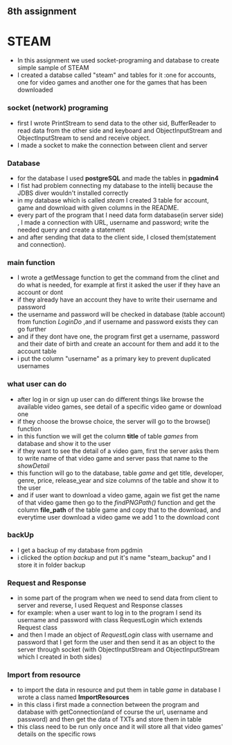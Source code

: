 ## 8th assignment
# STEAM

- In this assignment we used socket-programing and database to create simple sample of STEAM
- I created a databse called "steam" and  tables for it :one for accounts, one for video games and another one for the games that has been downloaded

### socket (network) programing
- first I wrote PrintStream to send data to the other sid, BufferReader to read data from the other side and keyboard and ObjectInputStream and ObjectInputStream to send and receive object.
- I made a socket to make the connection between client and server
 

### Database
- for the database I used **postgreSQL** and made the tables in **pgadmin4**
- I fist had problem connecting my database to the intellij because the JDBS diver wouldn't installed correctly
- in my database which is called *steam* I created 3 table for account, game and download with given columns in the README.
- every part of the program that I need data form database(in server side) , I made a connection with URL, username and password; write the needed query and create a statement
- and after sending that data to the client side, I closed them(statement and connection).
 
### main function
- I wrote a getMessage function to get the command from the clinet and do what is needed, for example at first it asked the user if they have an account or dont
- if they already have an account they have to write their username and password 
- the username and password will be checked in database (table account) from function *LoginDo* ,and if username and password exists they can go further
- and if they dont have one, the program first get a username, password and their date of birth and create an account for them and add it to the account table
- i put the column "username" as a primary key to prevent duplicated usernames

### what user can do
- after log in or sign up user can do different things like browse the available video games, see detail of a specific video game or download one
- if they choose the browse choice, the server will go to the browse() function
- in this function we will get the column **title** of table *games* from database and show it to the user
- if they want to see the detail of a video gam, first the server asks them to write name of that video game and server pass that name to the *showDetail* 
- this function will go to the database, table *game* and get title, developer, genre, price, release_year and size columns of the table and show it to the user
- and if user want to download a video game, again we fist get the name of that video game then go to the *findPNGPath()* function and get the column **file_path** of the table game and copy that to the download, and everytime user download a video game we add 1 to the download cont


### backUp
- I get a backup of my database from pgdmin 
- i clicked the option *backup* and put it's name "steam_backup" and I store it in folder backup


### Request and Response
- in some part of the program when we need to send data from client to server and reverse, I used Request and Response classes
- for example: when a user want to log in to the program I send its username and password with class RequestLogin which extends Request class
- and then I made an object of *RequestLogin* class with username and password that I get form the user and then send it as an object to the server through socket (with ObjectInputStream and ObjectInputStream which I created in both sides)


### Import from resource
- to import the data in resource and put them in table *game* in database I wrote a class named **ImportResources**
- in this class i first made a connection between the program and database with getConnection(and of course the url, username and password) and then get the data of TXTs and store them in table
- this class need to be run only once and it will store all that video games' details on the specific rows
